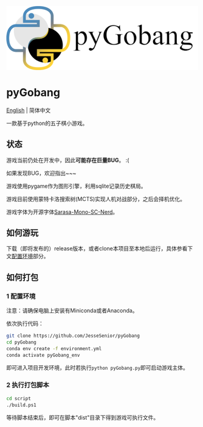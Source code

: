 ![LOGO](res/image/LOGO_light.png)

# pyGobang

[English](./README.md) | 简体中文

一款基于python的五子棋小游戏。

## 状态

游戏当前仍处在开发中，因此**可能存在巨量BUG**。 :(

如果发现BUG，欢迎指出~~~

游戏使用pygame作为图形引擎，利用sqlite记录历史棋局。

游戏目前使用蒙特卡洛搜索树(MCTS)实现人机对战部分，之后会择机优化。

游戏字体为开源字体[Sarasa-Mono-SC-Nerd](https://github.com/laishulu/Sarasa-Mono-SC-Nerd)。

## 如何游玩

下载（即将发布的）release版本，或者clone本项目至本地后运行，具体参看下文[配置环境](#1-配置环境)部分。

## 如何打包

### 1 配置环境

注意：请确保电脑上安装有Miniconda或者Anaconda。

依次执行代码：

```sh
git clone https://github.com/JesseSenior/pyGobang
cd pyGobang
conda env create -f environment.yml
conda activate pyGobang_env
```

即可进入项目开发环境，此时若执行`python pyGobang.py`即可启动游戏主体。

### 2 执行打包脚本

```sh
cd script
./build.ps1
```

等待脚本结束后，即可在脚本"dist"目录下得到游戏可执行文件。

